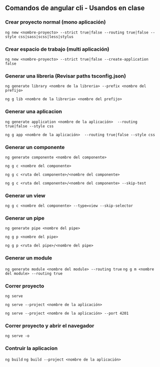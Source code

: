 
## Comandos de angular cli - Usandos en clase

### Crear proyecto normal (mono aplicación)

`ng new <nombre-proyecto> --strict true|false --routing true|false --style css|sass|scss|less|stylus`

### Crear espacio de trabajo (multi aplicación)

`ng new <nombre-proyecto> --strict true|false --create-application false`

### Generar una libreria (Revisar paths tsconfig.json)

`ng generate library <nombre de la libreria> --prefix <nombre del prefijo>`

`ng g lib <nombre de la libreria> <nombre del prefijo>`

### Generar una aplicacion 

`ng generate application <nombre de la aplicación>  --routing true|false --style css`

`ng g app <nombre de la aplicación>  --routing true|false --style css`

###  Generar un componente

`ng generate componente <nombre del componente>`

`ng g c <nombre del componente>`

`ng g c <ruta del componente>/<nombre del componente>`

`ng g c <ruta del componente>/<nombre del componente> --skip-test`

###  Generar un view

`ng g c <nombre del componente> --type=view --skip-selector`

###  Generar un pipe

`ng generate pipe <nombre del pipe>`

`ng g p <nombre del pipe>`

`ng g p <ruta del pipe>/<nombre del pipe>`

###  Generar un module

`ng generate module <nombre del module> --routing true`
`ng g m <nombre del module> --routing true`

###  Correr proyecto

`ng serve`

`ng serve --project <nombre de la aplicación>`

`ng serve --project <nombre de la aplicación> --port 4201`

###  Correr proyecto y abrir el navegador

`ng serve -o`

###  Contruir la aplicacion

`ng build`
`ng build --project <nombre de la aplicación>`



